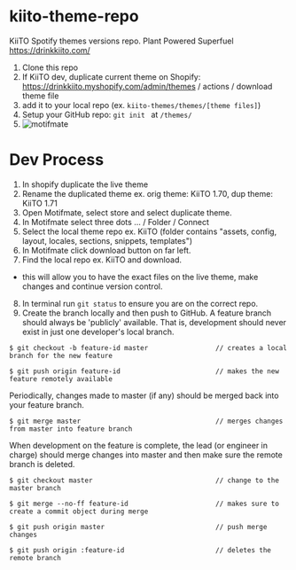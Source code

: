 # kiito-theme-repo

KiiTO Spotify themes versions repo.
Plant Powered Superfuel https://drinkkiito.com/

1) Clone this repo
2) If KiiTO dev, duplicate current theme on Shopify: https://drinkkiito.myshopify.com/admin/themes / actions / download theme file
3) add it to your local repo (ex. ```kiito-themes/themes/[theme files]```)
4) Setup your GitHub repo: ```git init ``` at ```/themes/```
5) ![motifmate](https://i.ibb.co/HngWHhs/connect-motifmate-to-local-repo.png)

# Dev Process

1) In shopify duplicate the live theme
2) Rename the duplicated theme ex. orig theme: KiiTO 1.70, dup theme: KiiTO 1.71
3) Open Motifmate, select store and select duplicate theme.
4) In Motifmate select three dots ... / Folder / Connect
5) Select the local theme repo ex. KiiTO (folder contains "assets, config, layout, locales, sections, snippets, templates")
6) In Motifmate click download button on far left.
7) Find the local repo ex. KiiTO and download.
- this will allow you to have the exact files on the live theme, make changes and continue version control.
8) In terminal run ```git status``` to ensure you are on the correct repo.
9) Create the branch locally and then push to GitHub. A feature branch should always be 'publicly' available. That is, development should never exist in just one developer's local branch.

`$ git checkout -b feature-id master                 // creates a local branch for the new feature`

`$ git push origin feature-id                        // makes the new feature remotely available`

Periodically, changes made to master (if any) should be merged back into your feature branch.

`$ git merge master                                  // merges changes from master into feature branch`

When development on the feature is complete, the lead (or engineer in charge) should merge changes into master and then make sure the remote branch is deleted.

```$ git checkout master                               // change to the master branch``` 

```$ git merge --no-ff feature-id                      // makes sure to create a commit object during merge```

```$ git push origin master                            // push merge changes```

```$ git push origin :feature-id                       // deletes the remote branch```